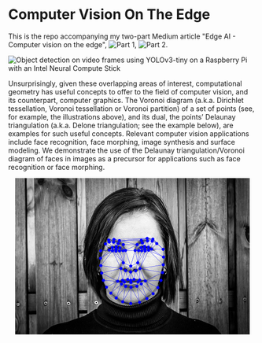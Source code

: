 # Computer Vision On The Edge
This is the repo accompanying my two-part Medium article "Edge AI - Computer vision on the edge", ![Part 1](https://medium.com/datadriveninvestor/edge-ai-computer-vision-on-the-edge-dfa4ad604651), ![Part 2](https://medium.com/datadriveninvestor/edge-ai-computer-vision-on-the-edge-dfa4ad604651).

![Object detection on video frames using YOLOv3-tiny on a Raspberry Pi with an Intel Neural Compute Stick](https://github.com/cm230/Computer-Vision-On-The-Edge/blob/master/demo.gif)

Unsurprisingly, given these overlapping areas of interest, computational geometry has useful concepts to offer to the field of computer vision, and its counterpart, computer graphics. The Voronoi diagram (a.k.a. Dirichlet tessellation, Voronoi tessellation or Voronoi partition) of a set of points (see, for example, the illustrations above), and its dual, the points’ Delaunay triangulation (a.k.a. Delone triangulation; see the example below), are examples for such useful concepts. Relevant computer vision applications include face recognition, face morphing, image synthesis and surface modeling. We demonstrate the use of the Delaunay triangulation/Voronoi diagram of faces in images as a precursor for applications such as face recognition or face morphing.

<p align="center">
  <img src="https://github.com/cm230/Computational-Geometry/blob/master/Delaunay2.png"/>
</p>
